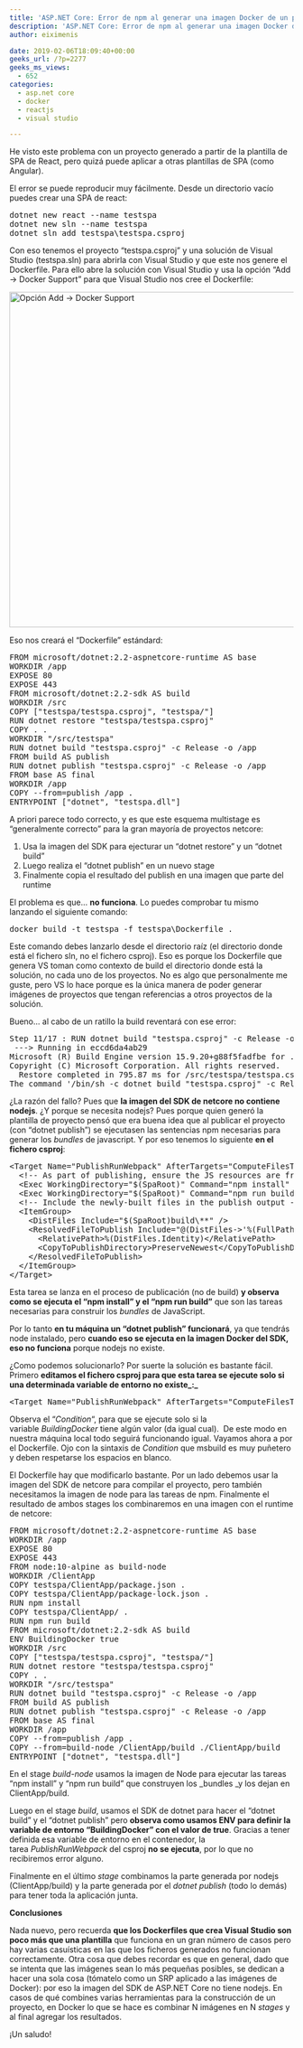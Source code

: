 ```yaml
---
title: 'ASP.NET Core: Error de npm al generar una imagen Docker de un proyecto creado con la plantilla de React'
description: 'ASP.NET Core: Error de npm al generar una imagen Docker de un proyecto creado con la plantilla de React'
author: eiximenis

date: 2019-02-06T18:09:40+00:00
geeks_url: /?p=2277
geeks_ms_views:
  - 652
categories:
  - asp.net core
  - docker
  - reactjs
  - visual studio

---
```

He visto este problema con un proyecto generado a partir de la plantilla de SPA de React, pero quizá puede aplicar a otras plantillas de SPA (como Angular).
  
<!--more-->


  
El error se puede reproducir muy fácilmente. Desde un directorio vacío puedes crear una SPA de react:

<pre class="EnlighterJSRAW" data-enlighter-language="null">dotnet new react --name testspa
dotnet new sln --name testspa
dotnet sln add testspa\testspa.csproj</pre>

Con eso tenemos el proyecto &#8220;testspa.csproj&#8221; y una solución de Visual Studio (testspa.sln) para abrirla con Visual Studio y que este nos genere el Dockerfile. Para ello abre la solución con Visual Studio y usa la opción &#8220;Add -> Docker Support&#8221; para que Visual Studio nos cree el Dockerfile:
  
[<img class="alignnone size-full wp-image-2278" src="https://geeks.ms/etomas/wp-content/uploads/sites/154/2019/02/add-docker.png" alt="Opción Add -> Docker Support" width="812" height="594" />][1]
  
Eso nos creará el &#8220;Dockerfile&#8221; estándard:

<pre class="EnlighterJSRAW" data-enlighter-language="null">FROM microsoft/dotnet:2.2-aspnetcore-runtime AS base
WORKDIR /app
EXPOSE 80
EXPOSE 443
FROM microsoft/dotnet:2.2-sdk AS build
WORKDIR /src
COPY ["testspa/testspa.csproj", "testspa/"]
RUN dotnet restore "testspa/testspa.csproj"
COPY . .
WORKDIR "/src/testspa"
RUN dotnet build "testspa.csproj" -c Release -o /app
FROM build AS publish
RUN dotnet publish "testspa.csproj" -c Release -o /app
FROM base AS final
WORKDIR /app
COPY --from=publish /app .
ENTRYPOINT ["dotnet", "testspa.dll"]</pre>

A priori parece todo correcto, y es que este esquema multistage es &#8220;generalmente correcto&#8221; para la gran mayoría de proyectos netcore:

  1. Usa la imagen del SDK para ejecturar un &#8220;dotnet restore&#8221; y un &#8220;dotnet build&#8221;
  2. Luego realiza el &#8220;dotnet publish&#8221; en un nuevo stage
  3. Finalmente copia el resultado del publish en una imagen que parte del runtime

El problema es que... **no funciona**. Lo puedes comprobar tu mismo lanzando el siguiente comando:

<pre class="EnlighterJSRAW" data-enlighter-language="null">docker build -t testspa -f testspa\Dockerfile .</pre>

Este comando debes lanzarlo desde el directorio raíz (el directorio donde está el fichero sln, no el fichero csproj). Eso es porque los Dockerfile que genera VS toman como contexto de build el directorio donde está la solución, no cada uno de los proyectos. No es algo que personalmente me guste, pero VS lo hace porque es la única manera de poder generar imágenes de proyectos que tengan referencias a otros proyectos de la solución.
  
Bueno... al cabo de un ratillo la build reventará con ese error:

<pre class="EnlighterJSRAW" data-enlighter-language="null">Step 11/17 : RUN dotnet build "testspa.csproj" -c Release -o /app
 ---&gt; Running in eccd6da4ab29
Microsoft (R) Build Engine version 15.9.20+g88f5fadfbe for .NET Core
Copyright (C) Microsoft Corporation. All rights reserved.
  Restore completed in 795.87 ms for /src/testspa/testspa.csproj.
The command '/bin/sh -c dotnet build "testspa.csproj" -c Release -o /app' returned a non-zero code: 137</pre>

¿La razón del fallo? Pues que **la imagen del SDK de netcore no contiene nodejs**. ¿Y porque se necesita nodejs? Pues porque quien generó la plantilla de proyecto pensó que era buena idea que al publicar el proyecto (con &#8220;dotnet publish&#8221;) se ejecutasen las sentencias npm necesarias para generar los _bundles_ de javascript. Y por eso tenemos lo siguiente **en el fichero csproj**:

<pre class="EnlighterJSRAW" data-enlighter-language="xml">&lt;Target Name="PublishRunWebpack" AfterTargets="ComputeFilesToPublish"&gt;
  &lt;!-- As part of publishing, ensure the JS resources are freshly built in production mode --&gt;
  &lt;Exec WorkingDirectory="$(SpaRoot)" Command="npm install" /&gt;
  &lt;Exec WorkingDirectory="$(SpaRoot)" Command="npm run build" /&gt;
  &lt;!-- Include the newly-built files in the publish output --&gt;
  &lt;ItemGroup&gt;
    &lt;DistFiles Include="$(SpaRoot)build\**" /&gt;
    &lt;ResolvedFileToPublish Include="@(DistFiles-&gt;'%(FullPath)')" Exclude="@(ResolvedFileToPublish)"&gt;
      &lt;RelativePath&gt;%(DistFiles.Identity)&lt;/RelativePath&gt;
      &lt;CopyToPublishDirectory&gt;PreserveNewest&lt;/CopyToPublishDirectory&gt;
    &lt;/ResolvedFileToPublish&gt;
  &lt;/ItemGroup&gt;
&lt;/Target&gt;</pre>

Esta tarea se lanza en el proceso de publicación (no de build) **y observa como se ejecuta el &#8220;npm install&#8221; y el &#8220;npm run build&#8221;** que son las tareas necesarias para construir los _bundles_ de JavaScript.
  
Por lo tanto **en tu máquina un &#8220;dotnet publish&#8221; funcionará**, ya que tendrás node instalado, pero **cuando eso se ejecuta en la imagen Docker del SDK, eso no funciona** porque nodejs no existe.
  
¿Como podemos solucionarlo? Por suerte la solución es bastante fácil. Primero **editamos el fichero csproj para que esta tarea se ejecute solo si una determinada variable de entorno no existe_:_**

<pre class="EnlighterJSRAW" data-enlighter-language="xml">&lt;Target Name="PublishRunWebpack" AfterTargets="ComputeFilesToPublish" Condition=" '$(BuildingDocker)' == '' "&gt;</pre>

Observa el &#8220;_Condition_&#8220;, para que se ejecute solo si la variable _BuildingDocker_ tiene algún valor (da igual cual).  De este modo en nuestra máquina local todo seguirá funcionando igual. Vayamos ahora a por el Dockerfile. Ojo con la sintaxis de _Condition_ que msbuild es muy puñetero y deben respetarse los espacios en blanco.
  
El Dockerfile hay que modificarlo bastante. Por un lado debemos usar la imagen del SDK de netcore para compilar el proyecto, pero también necesitamos la imagen de node para las tareas de npm. Finalmente el resultado de ambos stages los combinaremos en una imagen con el runtime de netcore:

<pre class="EnlighterJSRAW" data-enlighter-language="null">FROM microsoft/dotnet:2.2-aspnetcore-runtime AS base
WORKDIR /app
EXPOSE 80
EXPOSE 443
FROM node:10-alpine as build-node
WORKDIR /ClientApp
COPY testspa/ClientApp/package.json .
COPY testspa/ClientApp/package-lock.json .
RUN npm install
COPY testspa/ClientApp/ .
RUN npm run build
FROM microsoft/dotnet:2.2-sdk AS build
ENV BuildingDocker true
WORKDIR /src
COPY ["testspa/testspa.csproj", "testspa/"]
RUN dotnet restore "testspa/testspa.csproj"
COPY . .
WORKDIR "/src/testspa"
RUN dotnet build "testspa.csproj" -c Release -o /app
FROM build AS publish
RUN dotnet publish "testspa.csproj" -c Release -o /app
FROM base AS final
WORKDIR /app
COPY --from=publish /app .
COPY --from=build-node /ClientApp/build ./ClientApp/build
ENTRYPOINT ["dotnet", "testspa.dll"]</pre>

En el stage _build-node_ usamos la imagen de Node para ejecutar las tareas &#8220;npm install&#8221; y &#8220;npm run build&#8221; que construyen los _bundles _y los dejan en ClientApp/build.
  
Luego en el stage _build_, usamos el SDK de dotnet para hacer el &#8220;dotnet build&#8221; y el &#8220;dotnet publish&#8221; pero **observa como usamos ENV para definir la variable de entorno &#8220;BuildingDocker&#8221; con el valor de true**. Gracias a tener definida esa variable de entorno en el contenedor, la tarea _PublishRunWebpack_ del csproj **no se ejecuta**, por lo que no recibiremos error alguno.
  
Finalmente en el último _stage_ combinamos la parte generada por nodejs (ClientApp/build) y la parte generada por el _dotnet publish_ (todo lo demás) para tener toda la aplicación junta.
  
**Conclusiones**
  
Nada nuevo, pero recuerda **que los Dockerfiles que crea Visual Studio son poco más que una plantilla** que funciona en un gran número de casos pero hay varias casuísticas en las que los ficheros generados no funcionan correctamente. Otra cosa que debes recordar es que en general, dado que se intenta que las imágenes sean lo más pequeñas posibles, se dedican a hacer una sola cosa (tómatelo como un SRP aplicado a las imágenes de Docker): por eso la imagen del SDK de ASP.NET Core no tiene nodejs. En casos de qué combines varias herramientas para la construcción de un proyecto, en Docker lo que se hace es combinar N imágenes en N _stages_ y al final agregar los resultados.
  
¡Un saludo!

 [1]: https://geeks.ms/etomas/wp-content/uploads/sites/154/2019/02/add-docker.png